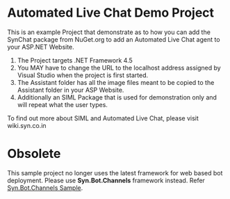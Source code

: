 # Automated Live Chat Demo Project

This is an example Project that demonstrate as to how you can add the SynChat package from NuGet.org to add an Automated Live Chat agent to your ASP.NET Website.

1. The Project targets .NET Framework 4.5
2. You MAY have to change the URL to the localhost address assigned by Visual Studio when the project is first started.
3. The Assistant folder has all the image files meant to be copied to the Assistant folder in your ASP Website.
4. Additionally an SIML Package that is used for demonstration only and will repeat what the user types.

To find out more about SIML and Automated Live Chat, please visit wiki.syn.co.in


# Obsolete

This sample project no longer uses the latest framework for web based bot deployment. Please use **Syn.Bot.Channels** framework instead. Refer [Syn.Bot.Channels Sample](https://github.com/SynHub/syn-bot-channel-samples).
